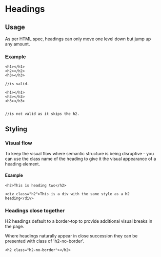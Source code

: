 # Headings

## Usage

As per HTML spec, headings can only move one level down but jump up any amount. 

### Example 
```
<h1></h1> 
<h2></h2>
<h3></h3> 

//is valid.

<h1></h1>
<h3></h3>
<h3></h3>  


//is not valid as it skips the h2. 
```
## Styling 

### Visual flow
To keep the visual flow where semantic structure is being disruptive - you can use the class name of the heading to give it the visual appearance of a heading element.

#### Example

```
<h2>This is heading two</h2>

<div class="h2">This is a div with the same style as a h2 heading</div>
```

### Headings close together

H2 headings default to a border-top to provide additional visual breaks in the page. 

Where headings naturally appear in close succession they can be presented with class of 'h2-no-border'. 

```
<h2 class="h2-no-border"></h2>
```
